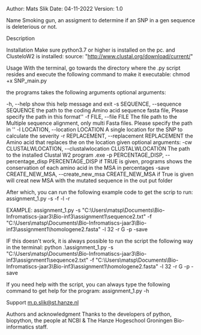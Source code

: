 Author: Mats Slik
Date: 04-11-2022
Version: 1.0


Name
Smoking gun, an assigment to determine if an SNP in a gen sequence is deleterious or not.


Description


Installation
Make sure python3.7 or higher is installed on the pc.
and ClusteloW2 is installed: source: "http://www.clustal.org/download/current/"


Usage
With the terminal, go towards the directory where the .py script resides and execute the following command to make it executable:
chmod +x SNP_main.py

the programs takes the following arguments optional arguments:
  
  -h, --help            show this help message and exit
  -s SEQUENCE, --sequence SEQUENCE
                        the path to the coding Amino acid sequence fasta file, Please specify the path in this format'<path>'
  -f FILE, --file FILE  The file path to the Multiple sequence alignment, only multi Fasta files. Please specify the path in '<path>'
  -l LOCATION, --location LOCATION
                        A single location for the SNP to calculate the severity
  -r REPLACEMENT, --replacement REPLACEMENT
                        the Amino acid that replaces the on the location given
optional arguments:
  -cw CLUSTALWLOCATION, --clustalwlocation CLUSTALWLOCATION
                        The path to the installed Clustal W2 program .exe
  -p PERCENTAGE_DISP, --percentage_disp PERCENTAGE_DISP
                        if TRUE is given, programs shows the conservation of each amino acid in the MSA in percentages
  -save CREATE_NEW_MSA, --create_new_msa CREATE_NEW_MSA
                        if True is given will creat new MSA with the mutated sequence in the out put folder


After which, you can run the following example code to get the scrip to run:
assignment_1.py -s <path to mRNA sequence> -f <path to protein multifasta> -l <position of SNP> -r <Nuc change to>

EXAMPLE:
assignment_1.py -s "C:\Users\matsp\Documents\Bio-Infromatiscs-jaar3\Bio-inf3\assignment1\sequence2.txt" -f "C:\Users\matsp\Documents\Bio-Infromatiscs-jaar3\Bio-inf3\assignment1\homologene2.fasta" -l 32 -r G -p -save


IF this doesn't work, it is always possible to run the script the following way in the terminal:
 python .\assignment_1.py -s "C:\Users\matsp\Documents\Bio-Infromatiscs-jaar3\Bio-inf3\assignment1\sequence2.txt" -f "C:\Users\matsp\Documents\Bio-Infromatiscs-jaar3\Bio-inf3\assignment1\homologene2.fasta" -l 32 -r G -p -save

If you need help with the script, you can always type the following command to get help for the program:
assignment_1.py -h


Support
m.p.slik@st.hanze.nl


Authors and acknowledgment
Thanks to the developers of python, biopython, the people at NCBI & The Hanze Hogeschool Groningen Bio-informatics staff.